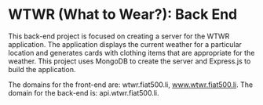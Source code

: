 # WTWR (What to Wear?): Back End

This back-end project is focused on creating a server for the WTWR application. The application displays the current weather for a particular location and generates cards with clothing items that are appropriate for the weather. This project uses MongoDB to create the server and Express.js to build the application.

The domains for the front-end are: wtwr.fiat500.li, www.wtwr.fiat500.li.
The domain for the back-end is: api.wtwr.fiat500.li.
